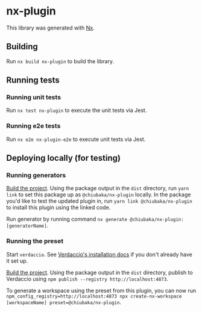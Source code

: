 # nx-plugin

This library was generated with [Nx](https://nx.dev).

## Building

Run `nx build nx-plugin` to build the library.

## Running tests

### Running unit tests
Run `nx test nx-plugin` to execute the unit tests via Jest.

### Running e2e tests
Run `nx e2e nx-plugin-e2e` to execute unit tests via Jest.

## Deploying locally (for testing)

### Running generators
[Build the project](#building). Using the package output in the `dist`
directory, run `yarn link` to set this package up as `@chiubaka/nx-plugin` locally.
In the package you'd like to test the updated plugin in, run `yarn link @chiubaka/nx-plugin`
to install this plugin using the linked code.

Run generator by running command `nx generate @chiubaka/nx-plugin:[generatorName]`.

### Running the preset
Start `verdaccio`. See [Verdaccio's installation docs](https://verdaccio.org/docs/installation) if you don't already have it set up.

[Build the project](#building). Using the package output in the `dist` directory,
publish to Verdaccio using `npm publish --registry http://localhost:4873`.

To generate a workspace using the preset from this plugin, you can now run
`npm_config_registry=http://localhost:4873 npx create-nx-workspace [workspaceName] preset=@chiubaka/nx-plugin`.
